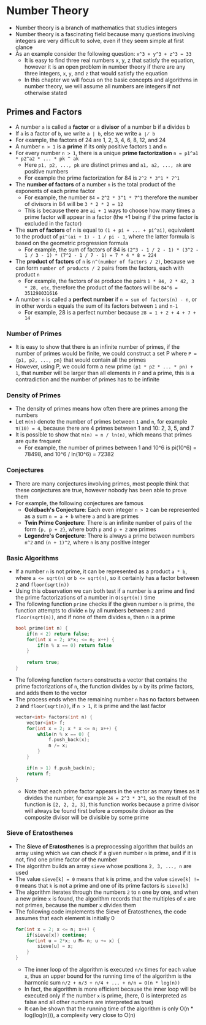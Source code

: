 # Number Theory
- Number theory is a branch of mathematics that studies integers
- Number theory is a fascinating field because many questions involving integers are very difficult to solve, even if they seem simple at first glance
- As an example consider the following question: `x^3 + y^3 + z^3 = 33`
  - It is easy to find three real numbers x, y, z that satisfy the equation, however it is an open problem in number theory if there are any three integers, `x`, `y`, and `z` that would satisfy the equation
  - In this chapter we will focus on the basic concepts and algorithms in number theory, we will assume all numbers are integers if not otherwise stated

## Primes and Factors
- A number `a` is called a **factor** or a **divisor** of a number b if a divides b
- If `a` is a factor of `b`, we write `a | b`, else we write `a ∤ b`
- For example, the factors of 24 are 1, 2, 3, 4, 6, 8, 12, and 24
- A number `n > 1` is a **prime** if its only positive factors `1` and `n`
- For every number `n > 1`, there is a unique **prime factorization** `n = p1^a1 * p2^a2 * ... * pk ^ ak`
  - Here `p1, p2, ..., pk` are distinct primes and `a1, a2, ..., ak` are positive numbers
  - For example the prime factorization for 84 is `2^2 * 3^1 * 7^1`
- The **number of factors** of a number `n` is the total product of the exponents of each prime factor
  - For example, the number `84` = `2^2 * 3^1 * 7^1` therefore the number of divisors in 84 will be `3 * 2 * 2 = 12`
  - This is because there are `ai + 1` ways to choose how many times a prime factor will appear in a factor (the +1 being if the prime factor is excluded in the factor)
- The **sum of factors** of `n` is equal to `(1 + pi + ... + pi^ai)`, equivalent to the product of `pi^(ai + 1) - 1 / pi - 1`, where the latter formula is based on the geometric progression formula
  - For example, the sum of factors of 84 is `(2^3 - 1 / 2 - 1) * (3^2 - 1 / 3 - 1) * (7^2 - 1 / 7 - 1) = 7 * 4 * 8 = 224`
- The **product of factors** of `n` is `n^(number of factors / 2)`, because we can form `number of products / 2` pairs from the factors, each with product `n`
  - For example, the factors of `84` produce the pairs `1 * 84, 2 * 42, 3 * 28, etc`, therefore the product of the factors will be `84^6 = 351298031616`
- A number `n` is called a **perfect number** if `n = sum of factors(n) - n`, or in other words `n` equals the sum of its factors between `1` and `n-1`
  - For example, 28 is a perfect number because `28 = 1 + 2 + 4 + 7 + 14`

### Number of Primes
- It is easy to show that there is an infinite number of primes, if the number of primes would be finite, we could construct a set P where `P = {p1, p2, ..., pn}` that would contain all the primes
- However, using P, we could form a new prime `(p1 * p2 * ... * pn) + 1`, that number will be larger than all elements in `P` and a prime, this is a contradiction and the number of primes has to be infinite

### Density of Primes
- The density of primes means how often there are primes among the numbers
- Let `π(n)` denote the number of primes between `1` and `n`, for example `π(10) = 4`, because there are 4 primes between 1 and 10: 2, 3, 5, and 7
- It is possible to show that `π(n) ≈ n / ln(n)`, which means that primes are quite frequent
  - For example, the number of primes between 1 and 10^6 is pi(10^6) = 78498, and 10^6 / ln(10^6) = 72382

### Conjectures
- There are many conjectures involving primes, most people think that these conjectures are true, however nobody has been able to prove them
- For example, the following conjectures are famous
  - **Goldbach's Conjecture**: Each even integer `n > 2` can be represented as a sum `n = a + b` where `a` and `b` are primes
  - **Twin Prime Conjecture**: There is an infinite number of pairs of the form `{p, p + 2}`, where both `p` and `p + 2` are primes
  - **Legendre's Conjecture**: There is always a prime between numbers `n^2` and `(n + 1)^2`, where `n` is any positive integer

### Basic Algorithms
- If a number `n` is not prime, it can be represented as a product `a * b`, where `a <= sqrt(n)` or `b <= sqrt(n)`, so it certainly has a factor between `2` and `floor(sqrt(n))`
- Using this observation we can both test if a number is a prime and find the prime factorizations of a number in `O(sqrt(n))` time
- The following function `prime` checks if the given number `n` is prime, the function attempts to divide `n` by all numbers between `2` and `floor(sqrt(n))`, and if none of them divides `n`, then `n` is a prime
    ```c++
    bool prime(int n) {
        if(n < 2) return false;
        for(int x = 2; x*x; <= n; x++) {
            if(n % x == 0) return false
        } 
        
        return true;
    }
    ```
- The following function `factors` constructs a vector that contains the prime factorizations of `n`, the function divides by `n` by its prime factors, and adds them to the vector
- The process ends when the remaining number `n` has no factors between `2` and `floor(sqrt(n))`, if `n > 1`, it is prime and the last factor
    ```c++
    vector<int> factors(int n) {
        vector<int> f;
        for(int x = 2; x * x <= n; x++) {
            while(n % x == 0) {
                f.push_back(x);
                n /= x;
            } 
        } 
  
        if(n > 1) f.push_back(n);
        return f;
    }
    ```
    - Note that each prime factor appears in the vector as many times as it divides the number, for example `24 = 2^3 * 3^1`, so the result of the function is `[2, 2, 2, 3]`, this function works because a prime divisor will always be found first before a composite divisor as the composite divisor will be divisible by some prime

### Sieve of Eratosthenes
- The **Sieve of Eratosthenes** is a preprocessing algorithm that builds an array using which we can check if a given number `n` is prime, and if it is not, find one prime factor of the number
- The algorithm builds an array `sieve` whose positions `2, 3, ..., n` are used
- The value `sieve[k] = 0` means that `k` is prime, and the value `sieve[k] != 0` means that `k` is not a prime and one of its prime factors is `sieve[k]`
- The algorithm iterates through the numbers `2` to `n` one by one, and when a new prime `x` is found, the algorithm records that the multiples of `x` are not primes, because the number `x` divides them
- The following code implements the Sieve of Eratosthenes, the code assumes that each element is initially 0
    ```c++
    for(int x = 2; x <= n; x++) {
        if(sieve[x]) continue;
        for(int u = 2*x; u M= n; u += x) {
            sieve[u] = x;
        }
    }
    ```
    - The inner loop of the algorithm is executed `n/x` times for each value `x`, thus an upper bound for the running time of the algorithm is the harmonic sum `n/2 + n/3 + n/4 + ... + n/n = O(n * log(n))`
    - In fact, the algorithm is more efficient because the inner loop will be executed only if the number `x` is prime, (here, 0 is interpreted as false and all other numbers are interpreted as true)
    - It can be shown that the running time of the algorithm is only  O(n * log(log(n))), a complexity very close to O(n)

